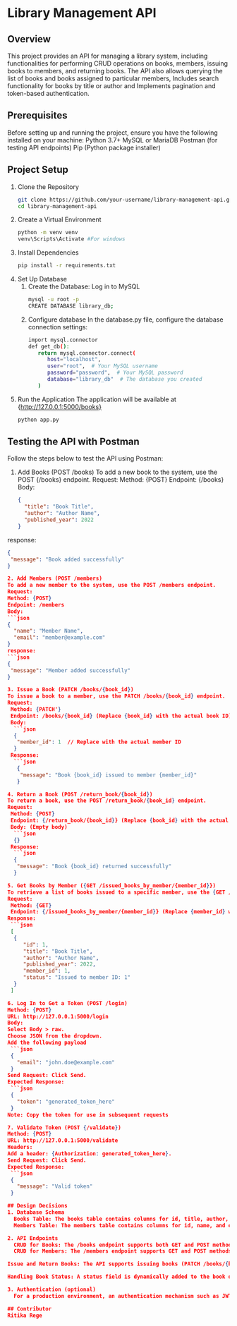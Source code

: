 # Library Management API
## Overview
This project provides an API for managing a library system, including functionalities for performing CRUD operations on books, members, issuing books to members, and returning books. The API also allows querying the list of books and books assigned to particular members,  Includes search functionality for books by title or author and  Implements pagination and token-based authentication.
## Prerequisites
Before setting up and running the project, ensure you have the following installed on your machine:
Python 3.7+
MySQL or MariaDB
Postman (for testing API endpoints)
Pip (Python package installer)

## Project Setup
1. Clone the Repository
   ```bash
   git clone https://github.com/your-username/library-management-api.git
   cd library-management-api
2. Create a Virtual Environment
   ```bash
   python -m venv venv
   venv\Scripts\Activate #For windows
3. Install Dependencies
   ```bash
   pip install -r requirements.txt
4. Set Up Database
   1. Create the Database:
      Log in to MySQL
      ```bash
      mysql -u root -p
      CREATE DATABASE library_db;
    2. Configure database
       In the database.py file, configure the database connection settings:
       ```bash
       import mysql.connector
       def get_db():
          return mysql.connector.connect(
             host="localhost",
             user="root",  # Your MySQL username
             password="password",  # Your MySQL password
             database="library_db"  # The database you created
          )
5. Run the Application
   The application will be available at {http://127.0.0.1:5000/books}
   ```bash
   python app.py

## Testing the API with Postman
Follow the steps below to test the API using Postman:

1. Add Books (POST /books)
To add a new book to the system, use the POST {/books} endpoint.
Request:
  Method: {POST}
  Endpoint: {/books}
  Body:
   ```json
   {
     "title": "Book Title",
     "author": "Author Name",
     "published_year": 2022
   }
  response:
   ```json
   {
    "message": "Book added successfully"
   }

2. Add Members (POST /members)
To add a new member to the system, use the POST /members endpoint.
Request:
  Method: {POST}
  Endpoint: /members
  Body:
   ```json
   {
     "name": "Member Name",
     "email": "member@example.com"
   }
  response:
   ```json
   {
    "message": "Member added successfully"
   }

3. Issue a Book (PATCH /books/{book_id})
   To issue a book to a member, use the PATCH /books/{book_id} endpoint.
   Request:
    Method: {PATCH'}
    Endpoint: /books/{book_id} (Replace {book_id} with the actual book ID)
    Body:
     ```json
     {
      "member_id": 1  // Replace with the actual member ID
     }
    Response:
     ```json
      {
       "message": "Book {book_id} issued to member {member_id}"
      }

4. Return a Book (POST /return_book/{book_id})
   To return a book, use the POST /return_book/{book_id} endpoint.
   Request:
    Method: {POST}
    Endpoint: {/return_book/{book_id}} (Replace {book_id} with the actual book ID)
    Body: (Empty body)
     ```json
     {}
    Response:
     ```json
     {
      "message": "Book {book_id} returned successfully"
     }

5. Get Books by Member ({GET /issued_books_by_member/{member_id}})
   To retrieve a list of books issued to a specific member, use the {GET /issued_books_by_member/{member_id}}endpoint.
   Request:
    Method: {GET}
    Endpoint: {/issued_books_by_member/{member_id}} (Replace {member_id} with the actual member ID)
   Response:
    ```json
    [
     {
        "id": 1,
        "title": "Book Title",
        "author": "Author Name",
        "published_year": 2022,
        "member_id": 1,
        "status": "Issued to member ID: 1"
     }
    ]

6. Log In to Get a Token (POST /login)
   Method: {POST}
   URL: http://127.0.0.1:5000/login
   Body:
   Select Body > raw.
   Choose JSON from the dropdown.
   Add the following payload
    ```json
    {
      "email": "john.doe@example.com"
    }
   Send Request: Click Send.
   Expected Response:
    ```json
    {
      "token": "generated_token_here"
    }
   Note: Copy the token for use in subsequent requests

7. Validate Token (POST {/validate})
   Method: {POST}
   URL: http://127.0.0.1:5000/validate
   Headers:
   Add a header: {Authorization: generated_token_here}.
   Send Request: Click Send.
   Expected Response:
    ```json
    {
      "message": "Valid token"
    }

## Design Decisions
  1. Database Schema
     Books Table: The books table contains columns for id, title, author, published_year, and member_id. The member_id is NULL when a book is not issued, and it stores the ID of the member to whom the book is issued.
     Members Table: The members table contains columns for id, name, and email to store member details.

  2. API Endpoints
     CRUD for Books: The /books endpoint supports both GET and POST methods. It allows for adding books and searching books by title or author with pagination.
     CRUD for Members: The /members endpoint supports GET and POST methods, enabling adding members and retrieving all members.

   Issue and Return Books: The API supports issuing books (PATCH /books/{book_id}) by assigning a member_id, and returning books (POST /return_book/{book_id}) by setting member_id to NULL.

   Handling Book Status: A status field is dynamically added to the book data, showing either "not issued" or "Issued to member ID: {member_id}" based on the member_id.

  3. Authentication (optional)
     For a production environment, an authentication mechanism such as JWT (JSON Web Tokens) would be ideal. In this current version, the authentication part is simplified, but it’s highly recommended to add token-based authentication for security.

## Contributor
   Ritika Rege